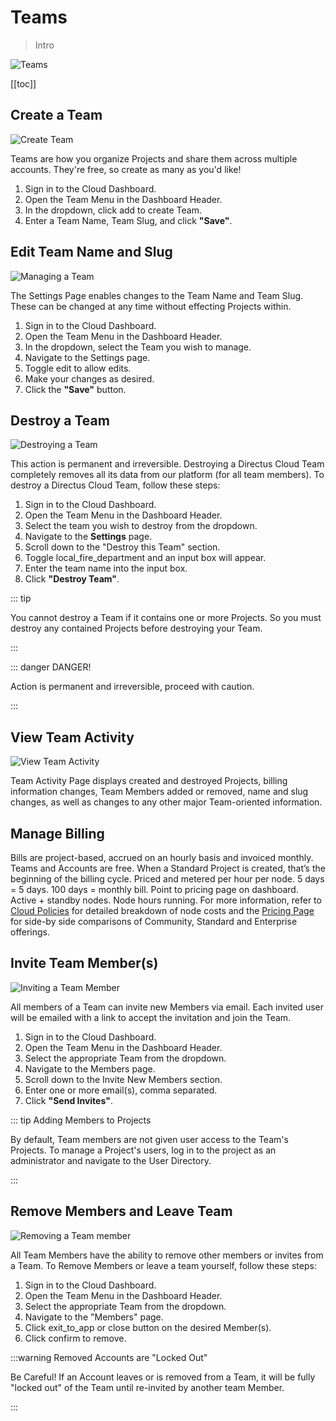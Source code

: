# Teams

> Intro

![Teams](images.webp)

[[toc]]

## Create a Team

![Create Team](https://cdn.directus.io/docs/v9/cloud/accounts-and-teams/accounts-and-teams-20220228A/creating-a-team-20220225A.webp)

Teams are how you organize Projects and share them across multiple accounts. They're free, so create as many as you'd
like!

1. Sign in to the Cloud Dashboard.
2. Open the Team Menu in the Dashboard Header.
3. In the dropdown, click <span mi icon prmry>add</span> to create Team.
4. Enter a Team Name, Team Slug, and click **"Save"**.

## Edit Team Name and Slug

![Managing a Team](https://cdn.directus.io/docs/v9/cloud/accounts-and-teams/accounts-and-teams-20220228A/managing-a-team-20220225A.webp)

The Settings Page enables changes to the Team Name and Team Slug. These can be changed at any time without effecting
Projects within.

1. Sign in to the Cloud Dashboard.
2. Open the Team Menu in the Dashboard Header.
3. In the dropdown, select the Team you wish to manage.
4. Navigate to the Settings page.
5. Toggle <span mi icon prmry>edit</span> to allow edits.
6. Make your changes as desired.
7. Click the **"Save"** button.

## Destroy a Team

![Destroying a Team](https://cdn.directus.io/docs/v9/cloud/accounts-and-teams/accounts-and-teams-20220228A/destroy-a-team-20220225A.webp)

This action is permanent and irreversible. Destroying a Directus Cloud Team completely removes all its data from our
platform (for all team members). To destroy a Directus Cloud Team, follow these steps:

1. Sign in to the Cloud Dashboard.
2. Open the Team Menu in the Dashboard Header.
3. Select the team you wish to destroy from the dropdown.
4. Navigate to the **Settings** page.
5. Scroll down to the "Destroy this Team" section.
6. Toggle <span mi icon dngr>local_fire_department</span> and an input box will appear.
7. Enter the team name into the input box.
8. Click **"Destroy Team"**.

::: tip

You cannot destroy a Team if it contains one or more Projects. So you must destroy any contained Projects before
destroying your Team.

:::

::: danger DANGER!

Action is permanent and irreversible, proceed with caution.

:::

## View Team Activity

![View Team Activity](image.webp)

Team Activity Page displays created and destroyed Projects, billing information changes, Team Members added or removed,
name and slug changes, as well as changes to any other major Team-oriented information.

## Manage Billing

Bills are project-based, accrued on an hourly basis and invoiced monthly. Teams and Accounts are free. When a Standard
Project is created, that’s the beginning of the billing cycle. Priced and metered per hour per node. 5 days = 5 days.
100 days = monthly bill. Point to pricing page on dashboard. Active + standby nodes. Node hours running. For more
information, refer to [Cloud Policies](https://directus.io/cloud-policies/#) for detailed breakdown of node costs and
the [Pricing Page](https://directus.io/pricing/) for side-by side comparisons of Community, Standard and Enterprise
offerings.

## Invite Team Member(s)

![Inviting a Team Member](https://cdn.directus.io/docs/v9/cloud/accounts-and-teams/accounts-and-teams-20220228A/inviting-a-team-member-20220225A.webp)

All members of a Team can invite new Members via email. Each invited user will be emailed with a link to accept the
invitation and join the Team.

1. Sign in to the Cloud Dashboard.
2. Open the Team Menu in the Dashboard Header.
3. Select the appropriate Team from the dropdown.
4. Navigate to the Members page.
5. Scroll down to the Invite New Members section.
6. Enter one or more email(s), comma separated.
7. Click **"Send Invites"**.

::: tip Adding Members to Projects

By default, Team members are not given user access to the Team's Projects. To manage a Project's users, log in to the
project as an administrator and navigate to the User Directory.

:::

## Remove Members and Leave Team

![Removing a Team member](https://cdn.directus.io/docs/v9/cloud/accounts-and-teams/accounts-and-teams-20220228A/leaving-a-team-20220225A.webp)

All Team Members have the ability to remove other members or invites from a Team. To Remove Members or leave a team
yourself, follow these steps:

1. Sign in to the Cloud Dashboard.
2. Open the Team Menu in the Dashboard Header.
3. Select the appropriate Team from the dropdown.
4. Navigate to the "Members" page.
5. Click <span mi icon>exit_to_app</span> or <span icon>close</span> button on the desired Member(s).
6. Click confirm to remove.

:::warning Removed Accounts are "Locked Out"

Be Careful! If an Account leaves or is removed from a Team, it will be fully "locked out" of the Team until re-invited
by another team Member.

:::

